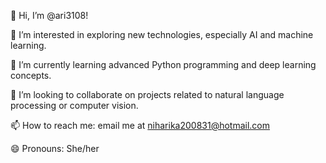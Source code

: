 
   👋 Hi, I’m @ari3108!

👀 I’m interested in exploring new technologies, especially AI and machine learning.

🌱 I’m currently learning advanced Python programming and deep learning concepts.

💞️ I’m looking to collaborate on projects related to natural language processing or computer vision.

📫 How to reach me: email me at niharika200831@hotmail.com

😄 Pronouns: She/her







<!---
ari3108/ari3108 is a ✨ special ✨ repository because its `README.md` (this file) appears on your GitHub profile.
You can click the Preview link to take a look at your changes.
--->
